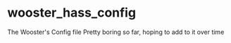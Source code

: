 # wooster_hass_config
The Wooster's Config file
Pretty boring so far, hoping to add to it over time

